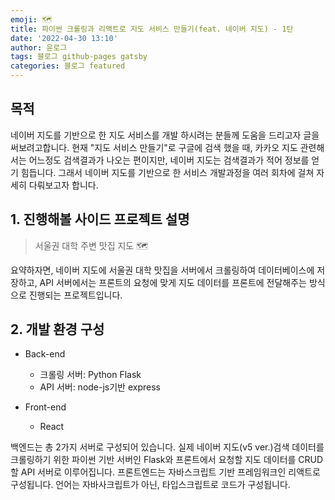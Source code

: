 ```yaml
---
emoji: 🗺
title: 파이썬 크롤링과 리액트로 지도 서비스 만들기(feat. 네이버 지도) - 1탄
date: '2022-04-30 13:10'
author: 윤로그
tags: 블로그 github-pages gatsby
categories: 블로그 featured
---
```


## 목적

네이버 지도를 기반으로 한 지도 서비스를 개발 하시려는 분들께 도움을 드리고자 글을 써보려고합니다.
현재 "지도 서비스 만들기"로 구글에 검색 했을 때, 카카오 지도 관련해서는 어느정도 검색결과가 나오는 편이지만,
네이버 지도는 검색결과가 적어 정보를 얻기 힘듭니다. 그래서 네이버 지도를 기반으로 한 서비스 개발과정을 여러 회차에 걸쳐 자세히 다뤄보고자 합니다.

## 1. 진행해볼 사이드 프로젝트 설명

> 서울권 대학 주변 맛집 지도 🗺

요약하자면, 네이버 지도에 서울권 대학 맛집을 서버에서 크롤링하여 데이터베이스에 저장하고, API 서버에서는 프론트의 요청에 맞게 지도 데이터를 프론트에 전달해주는 방식으로 진행되는 프로젝트입니다.

## 2. 개발 환경 구성

- Back-end

  - 크롤링 서버: Python Flask
  - API 서버: node-js기반 express

- Front-end
  - React

백엔드는 총 2가지 서버로 구성되어 있습니다. 실제 네이버 지도(v5 ver.)검색 데이터를 크롤링하기 위한 파이썬 기반 서버인 Flask와 프론트에서 요청할 지도 데이터를 CRUD할 API 서버로 이루어집니다.
프론트엔드는 자바스크립트 기반 프레임워크인 리액트로 구성됩니다. 언어는 자바사크립트가 아닌, 타입스크립트로 코드가 구성됩니다.

```toc

```
